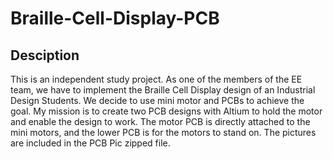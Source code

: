 # Braille-Cell-Display-PCB
## Desciption
This is an independent study project. As one of the members of the EE team, we have to implement the Braille Cell Display design of an Industrial Design Students. We decide to use mini motor and PCBs to achieve the goal. My mission is to create two PCB designs with Altium to hold the motor and enable the design to work. The motor PCB is directly attached to the mini motors, and the lower PCB is for the motors to stand on. The pictures are included in the PCB Pic zipped file.
